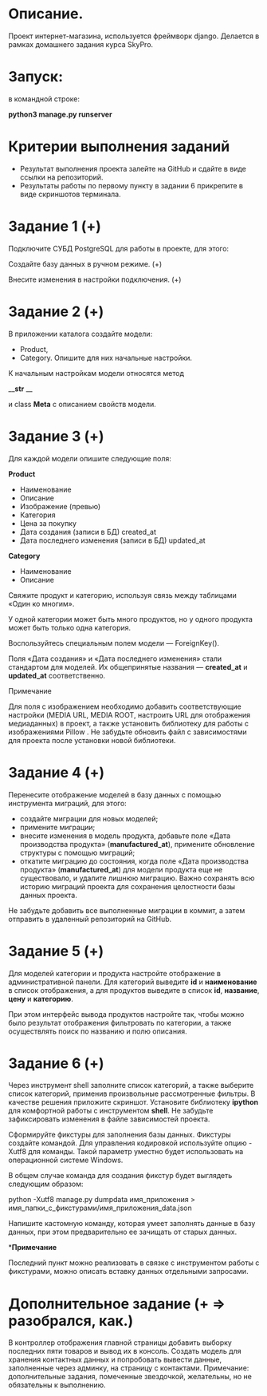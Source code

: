 # Описание.
Проект интернет-магазина, используется фреймворк django. Делается в рамках домашнего задания курса SkyPro.

# Запуск:
в командной строке:

**python3 manage.py runserver**

# Критерии выполнения заданий
- Результат выполнения проекта залейте на GitHub и сдайте в виде ссылки на репозиторий.
- Результаты работы по первому пункту в задании 6 прикрепите в виде скриншотов терминала.


# Задание 1 (+)
Подключите СУБД PostgreSQL для работы в проекте, для этого:

Создайте базу данных в ручном режиме. (+)

Внесите изменения в настройки подключения. (+)
# Задание 2 (+)
В приложении каталога создайте модели:

- Product,
- Category.
Опишите для них начальные настройки.

К начальным настройкам модели относятся метод 

____str__ __

и class **Meta**  с описанием свойств модели.

# Задание 3 (+)
Для каждой модели опишите следующие поля:

**Product**
- Наименование
- Описание
- Изображение (превью)
- Категория
- Цена за покупку
- Дата создания (записи в БД) created_at
- Дата последнего изменения (записи в БД) updated_at

**Category**
- Наименование
- Описание

Свяжите продукт и категорию, используя связь между таблицами «Один ко многим».

У одной категории может быть много продуктов, но у одного продукта может быть только одна категория.

Воспользуйтесь специальным полем модели — ForeignKey().

Поля «Дата создания» и «Дата последнего изменения» стали стандартом для моделей. 
Их общепринятые названия — **created_at** и **updated_at** соответственно.

Примечание

Для поля с изображением необходимо добавить соответствующие настройки (MEDIA URL, MEDIA ROOT, настроить URL для отображения медиаданных) в проект, а также установить библиотеку для работы с изображениями 
Pillow
. Не забудьте обновить файл с зависимостями для проекта после установки новой библиотеки.

# Задание 4 (+)
Перенесите отображение моделей в базу данных с помощью инструмента миграций, для этого:

- создайте миграции для новых моделей;
- примените миграции;
- внесите изменения в модель продукта, добавьте поле «Дата производства продукта» (**manufactured_at**), примените обновление структуры с помощью миграций;
- откатите миграцию до состояния, когда поле «Дата производства продукта» (**manufactured_at**) 
для модели продукта еще не существовало, и удалите лишнюю миграцию.
Важно сохранять всю историю миграций проекта для сохранения целостности базы данных проекта.

Не забудьте добавить все выполненные миграции в коммит, а затем отправить в удаленный репозиторий на GitHub.

# Задание 5 (+)

Для моделей категории и продукта настройте отображение в административной панели. 
Для категорий выведите **id** и **наименование** в список отображения, 
а для продуктов выведите в список **id**, **название**, **цену** и **категорию**.

При этом интерфейс вывода продуктов настройте так, 
чтобы можно было результат отображения фильтровать по категории, 
а также осуществлять поиск по названию и полю описания.

# Задание 6 (+)
Через инструмент shell заполните список категорий, 
а также выберите список категорий, применив произвольные рассмотренные фильтры. 
В качестве решения приложите скриншот.
Установите библиотеку **ipython**  для комфортной работы с инструментом **shell**. Не забудьте зафиксировать изменения в файле зависимостей проекта.



Сформируйте фикстуры для заполнения базы данных.
Фикстуры создайте командой. Для управления кодировкой используйте опцию 
-Xutf8
 для команды. Такой параметр уместно будет использовать на операционной системе Windows.

В общем случае команда для создания фикстур будет выглядеть следующим образом:

python -Xutf8 manage.py dumpdata имя_приложения > имя_папки_с_фикстурами/имя_приложения_data.json

Напишите кастомную команду, которая умеет заполнять данные в базу данных, при этом предварительно ее зачищать от старых данных.
 

***Примечание**

Последний пункт можно реализовать в связке с инструментом работы с фикстурами, 
можно описать вставку данных отдельными запросами.

# Дополнительное задание (+ => разобрался, как.)

В контроллер отображения главной страницы добавить выборку последних пяти товаров и вывод их в консоль.
Создать модель для хранения контактных данных и попробовать вывести данные, заполненные через админку, на страницу с контактами.
Примечание: дополнительные задания, помеченные звездочкой, желательны, но не обязательны к выполнению.